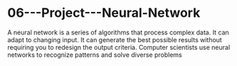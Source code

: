 # 06---Project---Neural-Network
A neural network is a series of algorithms that process complex data. It can adapt to changing input. It can generate the best possible results without requiring you to redesign the output criteria. Computer scientists use neural networks to recognize patterns and solve diverse problems
